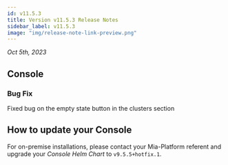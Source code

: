 ```yaml
---
id: v11.5.3
title: Version v11.5.3 Release Notes
sidebar_label: v11.5.3
image: "img/release-note-link-preview.png"
---
```


_Oct 5th, 2023_

## Console

### Bug Fix

Fixed bug on the empty state button in the clusters section

## How to update your Console

For on-premise installations, please contact your Mia-Platform referent and upgrade your _Console Helm Chart_ to `v9.5.5+hotfix.1`.
